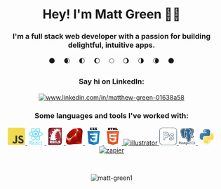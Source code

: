 <h1 align="center">Hey! I'm Matt Green 🙋‍♂️</h1>
<h3 align="center">I'm a full stack web developer with a passion for building delightful, intuitive apps.</h3>

<p align="center">
🌑&nbsp&nbsp&nbsp&nbsp&nbsp🌒&nbsp&nbsp&nbsp&nbsp&nbsp🌓&nbsp&nbsp&nbsp&nbsp&nbsp🌔&nbsp&nbsp&nbsp&nbsp&nbsp🌕&nbsp&nbsp&nbsp&nbsp&nbsp🌖&nbsp&nbsp&nbsp&nbsp&nbsp🌗&nbsp&nbsp&nbsp&nbsp&nbsp🌘&nbsp&nbsp&nbsp&nbsp&nbsp🌑
</p>

<h3 align="center">Say hi on LinkedIn:</h3>
<p align="center">
<a href="https://linkedin.com/in/www.linkedin.com/in/matthew-green-01638a58" target="blank"><img align="center" src="https://cdn.jsdelivr.net/npm/simple-icons@3.0.1/icons/linkedin.svg" alt="www.linkedin.com/in/matthew-green-01638a58" height="30" width="40" /></a>
</p>

<h3 align="center">Some languages and tools I've worked with:</h3>

<p align="center"> 
   <a href="https://developer.mozilla.org/en-US/docs/Web/JavaScript" target="_blank"> <img src="https://raw.githubusercontent.com/devicons/devicon/master/icons/javascript/javascript-original.svg" alt="javascript" width="40" height="40"/> </a> 
   <a href="https://reactjs.org/" target="_blank"> <img src="https://raw.githubusercontent.com/devicons/devicon/master/icons/react/react-original-wordmark.svg" alt="react" width="40" height="40"/> </a> 
   <a href="https://rubyonrails.org" target="_blank"> <img src="https://raw.githubusercontent.com/devicons/devicon/master/icons/rails/rails-original-wordmark.svg" alt="rails" width="40" height="40"/> </a> 
  <a href="https://www.ruby-lang.org/en/" target="_blank"> <img src="https://raw.githubusercontent.com/devicons/devicon/master/icons/ruby/ruby-original.svg" alt="ruby" width="40" height="40"/> </a> 
  <a href="https://www.w3schools.com/css/" target="_blank"> <img src="https://raw.githubusercontent.com/devicons/devicon/master/icons/css3/css3-original-wordmark.svg" alt="css3" width="40" height="40"/> </a> 
  <a href="https://www.w3.org/html/" target="_blank"> <img src="https://raw.githubusercontent.com/devicons/devicon/master/icons/html5/html5-original-wordmark.svg" alt="html5" width="40" height="40"/> </a> 
  <a href="https://www.adobe.com/in/products/illustrator.html" target="_blank"> <img src="https://www.vectorlogo.zone/logos/adobe_illustrator/adobe_illustrator-icon.svg" alt="illustrator" width="40" height="40"/> </a> 
  <a href="https://www.photoshop.com/en" target="_blank"> <img src="https://raw.githubusercontent.com/devicons/devicon/master/icons/photoshop/photoshop-line.svg" alt="photoshop" width="40" height="40"/> </a> 
  <a href="https://www.postgresql.org" target="_blank"> <img src="https://raw.githubusercontent.com/devicons/devicon/master/icons/postgresql/postgresql-original-wordmark.svg" alt="postgresql" width="40" height="40"/> </a> 
  <a href="https://www.python.org" target="_blank"> <img src="https://raw.githubusercontent.com/devicons/devicon/master/icons/python/python-original.svg" alt="python" width="40" height="40"/> </a> 
  <a href="https://zapier.com" target="_blank"> <img src="https://www.vectorlogo.zone/logos/zapier/zapier-icon.svg" alt="zapier" width="40" height="40"/> </a> </p>

<br>

<p align="center"><img align="center" src="https://github-readme-stats.vercel.app/api/top-langs?username=matt-green1&show_icons=true&locale=en&layout=compact" alt="matt-green1" /></p>



<!--
**matt-green1/matt-green1** is a ✨ _special_ ✨ repository because its `README.md` (this file) appears on your GitHub profile.
-->

